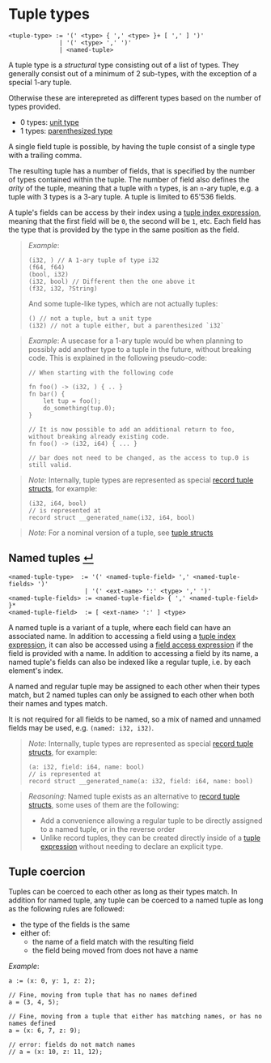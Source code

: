 # Tuple types
```
<tuple-type> := '(' <type> { ',' <type> }+ [ ',' ] ')'
              | '(' <type> ',' ')'
              | <named-tuple>
```

A tuple type is a _structural_ type consisting out of a list of types.
They generally consist out of a minimum of 2 sub-types, with the exception of a special 1-ary tuple.

Otherwise these are interepreted as different types based on the number of types provided.
- 0 types: [unit type]
- 1 types: [parenthesized type]

A single field tuple is possible, by having the tuple consist of a single type with a trailing comma.

The resulting tuple has a number of fields, that is specified by the number of types contained within the tuple.
The number of field also defines the _arity_ of the tuple, meaning that a tuple with `n` types, is an `n`-ary tuple, e.g. a tuple with 3 types is a 3-ary tuple.
A tuple is limited to 65'536 fields.

A tuple's fields can be access by their index using a [tuple index expression], meaning that the first field will be `0`, the second will be `1`, etc.
Each field has the type that is provided by the type in the same position as the field.

> _Example_:
> ```
> (i32, ) // A 1-ary tuple of type i32
> (f64, f64)
> (bool, i32)
> (i32, bool) // Different then the one above it
> (f32, i32, ?String)
> ```
> And some tuple-like types, which are not actually tuples:
> ```
> () // not a tuple, but a unit type
> (i32) // not a tuple either, but a parenthesized `i32`
> ```


> _Example_: A usecase for a 1-ary tuple would be when planning to possibly add another type to a tuple in the future, without breaking code.
> This is explained in the following pseudo-code:
> ```
> // When starting with the following code
> 
> fn foo() -> (i32, ) { .. }
> fn bar() {
>     let tup = foo();
>     do_something(tup.0);
> }
> 
> // It is now possible to add an additional return to foo, without breaking already existing code.
> fn foo() -> (i32, i64) { ... }
> 
> // bar does not need to be changed, as the access to tup.0 is still valid.
> ```

> _Note_: Internally, tuple types are represented as special [record tuple structs], for example:
> ```
> (i32, i64, bool)
> // is represented at
> record struct __generated_name(i32, i64, bool)
> ```

> _Note_: For a nominal version of a tuple, see [tuple structs]

## Named tuples [↵](#tuple-types)
```
<named-tuple-type>  := '(' <named-tuple-field> ',' <named-tuple-fields> ')'
                     | '(' <ext-name> ':' <type> ',' ')'
<named-tuple-fields> := <named-tuple-field> { ',' <named-tuple-field> }*
<named-tuple-field>  := [ <ext-name> ':' ] <type>
```

A named tuple is a variant of a tuple, where each field can have an associated name.
In addition to accessing a field using a [tuple index expression], it can also be accessed using a [field access expression] if the field is provided with a name.
In addition to accessing a field by its name, a named tuple's fields can also be indexed like a regular tuple, i.e. by each element's index.

A named and regular tuple may be assigned to each other when their types match, but 2 named tuples can only be assigned to each other when both their names and types match.

It is not required for all fields to be named, so a mix of named and unnamed fields may be used, e.g. `(named: i32, i32)`.

> _Note_: Internally, tuple types are represented as special [record tuple structs], for example:
> ```
> (a: i32, field: i64, name: bool)
> // is represented at
> record struct __generated_name(a: i32, field: i64, name: bool)
> ```

> _Reasoning_: Named tuple exists as an alternative to [record tuple structs], some uses of them are the following:
> - Add a convenience allowing a regular tuple to be directly assigned to a named tuple, or in the reverse order
> - Unlike record tuples, they can be created directly inside of a [tuple expression] without needing to declare an explicit type.

## Tuple coercion

Tuples can be coerced to each other as long as their types match.
In addition for named tuple, any tuple can be coerced to a named tuple as long as the following rules are followed:
- the type of the fields is the same
- either of:
  - the name of a field match with the resulting field
  - the field being moved from does not have a name

_Example_:
```
a := (x: 0, y: 1, z: 2);

// Fine, moving from tuple that has no names defined
a = (3, 4, 5);

// Fine, moving from a tuple that either has matching names, or has no names defined
a = (x: 6, 7, z: 9);

// error: fields do not match names
// a = (x: 10, z: 11, 12);
```



[tuple structs]:           ./tuple-struct-types.md
[record tuple structs]:    ./tuple-struct-types.md#record-tuple-structs-
[unit type]:               ../builtin-types/unit-types.md
[parenthesized type]:      ../../types.md#parenthesized-types-
[tuple index expression]:  ../../../expressions/tuple-index-expressions.md
[tuple expression]:        ../../../expressions/constructing-expressions.md#tuple-expression-
[field access expression]: ../../../expressions/field-access-expressions.md